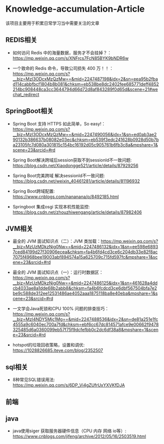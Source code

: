 # Knowledge-accumulation-Article
该项目主要用于积累日常学习当中需要关注的文章

## REDIS相关

-  如何访问 Redis 中的海量数据，服务才不会挂掉？：https://mp.weixin.qq.com/s/XNFrcs7FcN85BYK9bNDR6w

-  一个致命的 Redis 命令，导致公司损失 400 万！！：https://mp.weixin.qq.com/s?__biz=MzI3ODcxMzQzMw==&mid=2247487198&idx=2&sn=eea95b2fbad114cabbfbcf1804b8b081&chksm=eb538be8dc2402fee685771deff4852214bc908448ca3cc3644794d66d72d8af843289f0d65d&scene=21#wechat_redirect

## SpringBoot相关

- Spring Boot 支持 HTTPS 如此简单，So easy!：https://mp.weixin.qq.com/s?__biz=MzI3ODcxMzQzMw==&mid=2247490056&idx=1&sn=ed0ab3ae290132b386637b08082e03ec&chksm=eb539f3edc241628b0928d50b7ba23105fc7d080a301815c154bc16192d05c905761b6fb3c8a&mpshare=1&scene=23&srcid=#rd

- Spring Boot解决跨域后session获取不到sessionId不一致问题: https://blog.csdn.net/Xiaodongge521/article/details/87929256

- Spring Boot完美跨域 解决sessionId不一致问题: https://blog.csdn.net/weixin_40461281/article/details/81196932

- Spring Boot跨域配置: https://www.cnblogs.com/nananana/p/8492185.html

- Springboot 集成osgi 实现本机性能监控: https://blog.csdn.net/zhouzhiwengang/article/details/87982406

## JVM相关

- 最全的 JVM 面试知识点（二）：JVM 类加载：https://mp.weixin.qq.com/s?__biz=MzUzMDkzNjg0Nw==&mid=2247486132&idx=1&sn=ee598e68937ced84199d27f30906ecea&chksm=fa4b6fd4cd3ce6c204db33e82f8ac7075f4968bee19003abf894574a15a625709c715fd597fc&mpshare=1&scene=23&srcid=#rd

- 最全的 JVM 面试知识点（一）：运行时数据区：https://mp.weixin.qq.com/s?__biz=MzUzMDkzNjg0Nw==&mid=2247486125&idx=1&sn=461628a4ddcb4033ae8a1dde68b2abb8&chksm=fa4b6fcdcd3ce6dbf567504bfa7e2be9c588de312ee12531486ae4052aaa1875118ba8e40eba&mpshare=1&scene=23&srcid=#rd

- 一文学会Java死锁和CPU 100% 问题的排查技巧：https://mp.weixin.qq.com/s?__biz=MzI4NDY5Mjc1Mg==&mid=2247488536&idx=2&sn=de81a251e1fc4555a9c6040ec700a7fd&chksm=ebf6cc67dc814571afce9e00662f9478325485d6a0360099eb57f75f9dcfefbb0c2dc6df38a8&mpshare=1&scene=23&srcid=#rd

- hotspot的垃圾回收策略，设置和调优: https://1028826685.iteye.com/blog/2352507

## sql相关

- 8种常见SQL错误用法: https://mp.weixin.qq.com/s/6DP_Vi4gZUfrUxYXVKfDJA

## 前端

## java

- java使用siger 获取服务器硬件信息（CPU 内存 网络 io等）: https://www.cnblogs.com/jifeng/archive/2012/05/16/2503519.html



